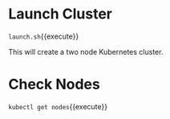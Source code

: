 # Launch Cluster

`launch.sh`{{execute}}

This will create a two node Kubernetes cluster.

# Check Nodes
`kubectl get nodes`{{execute}}
